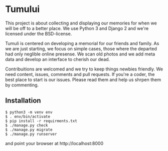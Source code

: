 # Tumului

This project is about collecting and displaying our memories for when we will be
off to a better place. We use Python 3 and Django 2 and we're licensed under the 
BSD-license.

Tumuli is centered on developing a memorial for our
friends and family.  As we are just starting, we focus on simple cases, those 
where the departed had only neglible online presense. We scan old photos and we
add meta data and develop an interface to cherish our dead.

Contribuitions are welcomed and we try to keep things newbies friendly.  We need
content, issues, comments and pull requests.  If you're a coder, the best place
to start is our issues.  Please read them and help us shrpen them by commenting.

## Installation

    $ python3 -m venv env
    $ . env/bin/activate
    $ pip install -r requirments.txt
    $ ./manage.py check
    $ ./manage.py migrate
    $ ./manage.py runserver

and point your browser at http://localhost:8000


